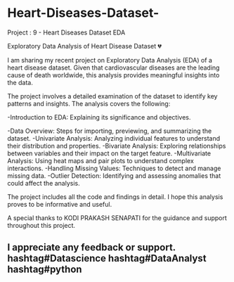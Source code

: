 # Heart-Diseases-Dataset-
Project : 9 - Heart Diseases Dataset EDA

Exploratory Data Analysis of Heart Disease Dataset 💔

I am sharing my recent project on Exploratory Data Analysis (EDA) of a heart disease dataset. Given that cardiovascular diseases are the leading cause of death worldwide, this analysis provides meaningful insights into the data.

The project involves a detailed examination of the dataset to identify key patterns and insights. The analysis covers the following:

-Introduction to EDA: Explaining its significance and objectives.

-Data Overview: Steps for importing, previewing, and summarizing the dataset.
-Univariate Analysis: Analyzing individual features to understand their distribution and properties.
-Bivariate Analysis: Exploring relationships between variables and their impact on the target feature.
-Multivariate Analysis: Using heat maps and pair plots to understand complex interactions.
-Handling Missing Values: Techniques to detect and manage missing data.
-Outlier Detection: Identifying and assessing anomalies that could affect the analysis.

The project includes all the code and findings in detail. I hope this analysis proves to be informative and useful.

A special thanks to KODI PRAKASH SENAPATI for the guidance and support throughout this project.

I appreciate any feedback or support.
hashtag#Datascience hashtag#DataAnalyst hashtag#python
---

